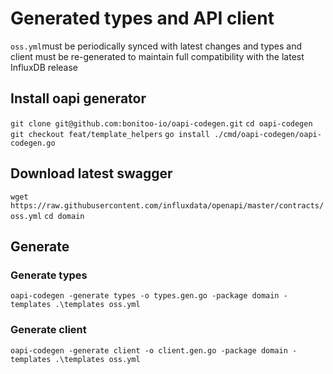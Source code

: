 # Generated types and API client

`oss.yml`must be periodically synced with latest changes and types and client must be re-generated 
to maintain full compatibility with the latest InfluxDB release


## Install oapi generator
`git clone git@github.com:bonitoo-io/oapi-codegen.git`
`cd oapi-codegen`
`git checkout feat/template_helpers`
`go install ./cmd/oapi-codegen/oapi-codegen.go`

## Download latest swagger
`wget https://raw.githubusercontent.com/influxdata/openapi/master/contracts/oss.yml`
`cd domain`

## Generate
### Generate types
`oapi-codegen -generate types -o types.gen.go -package domain -templates .\templates oss.yml`

### Generate client
`oapi-codegen -generate client -o client.gen.go -package domain -templates .\templates oss.yml`

